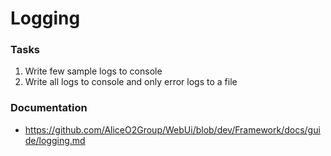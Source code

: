 # Logging

### Tasks

1. Write few sample logs to console
2. Write all logs to console and only error logs to a file

### Documentation
- https://github.com/AliceO2Group/WebUi/blob/dev/Framework/docs/guide/logging.md
